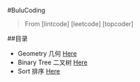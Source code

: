 #BuluCoding

> From [lintcode] [leetcode] [topcoder]

##目录

* Geometry 几何 [Here](https://github.com/zzzvvvxxxd/BuluCoding/blob/master/Geometry/index.md)
* Binary Tree 二叉树 [Here](https://github.com/zzzvvvxxxd/BuluCoding/blob/master/BinaryTree/index.md)
* Sort 排序 [Here]()